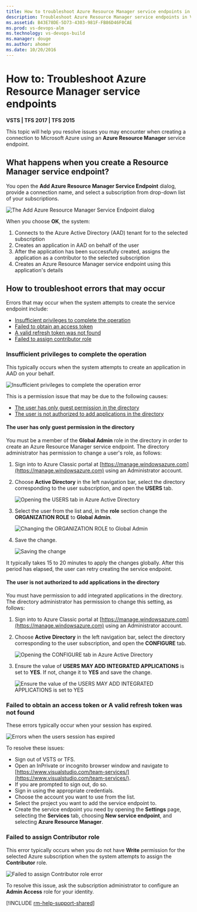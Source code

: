```yaml
---
title: How to troubleshoot Azure Resource Manager service endpoints in VSTS and TFS
description: Troubleshoot Azure Resource Manager service endpoints in Visual Studio Team Services (VSTS) and Team Foundation Server (TFS)
ms.assetid: B43E78DE-5D73-4303-981F-FB86D46F0CAE
ms.prod: vs-devops-alm
ms.technology: vs-devops-build
ms.manager: douge
ms.author: ahomer
ms.date: 10/20/2016
---
```

# How to: Troubleshoot Azure Resource Manager service endpoints

**VSTS | TFS 2017 | TFS 2015**

This topic will help you resolve issues you may encounter when creating
a connection to Microsoft Azure using an **Azure Resource Manager** service endpoint.

<a name="whathappens"></a>
## What happens when you create a Resource Manager service endpoint?

You open the **Add Azure Resource Manager Service Endpoint** dialog,
provide a connection name, and select a subscription from drop-down
list of your subscriptions.  

![The Add Azure Resource Manager Service Endpoint dialog](_img/azure-rm-endpoint/azure-rm-endpoint-01.png)

When you choose **OK**, the system:

1. Connects to the Azure Active Directory (AAD) tenant for to the selected subscription
1. Creates an application in AAD on behalf of the user
1. After the application has been successfully created, assigns the application as a contributor to the selected subscription
1. Creates an Azure Resource Manager service endpoint using this application's details

<a name="troubleshoot"></a>
## How to troubleshoot errors that may occur

Errors that may occur when the system attempts to create the service endpoint include:

* [Insufficient privileges to complete the operation](#privileges)
* [Failed to obtain an access token](#sessionexpired)
* [A valid refresh token was not found](#sessionexpired)
* [Failed to assign contributor role](#contributorrole)

<a name="privileges"></a>
### Insufficient privileges to complete the operation

This typically occurs when the system attempts to create an
application in AAD on your behalf.

![Insufficient privileges to complete the operation error](_img/azure-rm-endpoint/azure-rm-endpoint-02.png)

This is a permission issue that may be due to the following causes:

* [The user has only guest permission in the directory](#guestonly)
* [The user is not authorized to add applications in the directory](#notauthtoadd)

<a name="guestonly"></a>
#### The user has only guest permission in the directory

You must be a member of the **Global Admin** role in the directory in order
to create an Azure Resource Manager service endpoint.
The directory administrator has permission to change a user's role, as follows:

1. Sign into to Azure Classic portal at [https://manage.windowsazure.com](https://manage.windowsazure.com) using an Administrator account.

1. Choose **Active Directory** in the left navigation bar, select the directory
   corresponding to the user subscription, and open the **USERS** tab.

   ![Opening the USERS tab in Azure Active Directory](_img/azure-rm-endpoint/azure-rm-endpoint-03.png)

1. Select the user from the list and, in the **role** section change the
   **ORGANIZATION ROLE** to **Global Admin**.

   ![Changing the ORGANIZATION ROLE to Global Admin](_img/azure-rm-endpoint/azure-rm-endpoint-04.png)

1. Save the change.

   ![Saving the change](_img/azure-rm-endpoint/azure-rm-endpoint-05.png)

It typically takes 15 to 20 minutes to apply the changes globally.
After this period has elapsed, the user can retry creating the service endpoint.

<a name="notauthtoadd"></a>
#### The user is not authorized to add applications in the directory

You must have permission to add integrated applications in the directory.
The directory administrator has permission to change this setting, as follows:

1. Sign into to Azure Classic portal at [https://manage.windowsazure.com](https://manage.windowsazure.com) using an Administrator account.

1. Choose **Active Directory** in the left navigation bar, select the directory
   corresponding to the user subscription, and open the **CONFIGURE** tab.

   ![Opening the CONFIGURE tab in Azure Active Directory](_img/azure-rm-endpoint/azure-rm-endpoint-06.png)

1. Ensure the value of **USERS MAY ADD INTEGRATED APPLICATIONS** is set to
   **YES**. If not, change it to **YES** and save the change.

   ![Ensure the value of the USERS MAY ADD INTEGRATED APPLICATIONS is set to YES](_img/azure-rm-endpoint/azure-rm-endpoint-07.png)

<a name="sessionexpired"></a>
### Failed to obtain an access token or A valid refresh token was not found

These errors typically occur when your session has expired.

![Errors when the users session has expired](_img/azure-rm-endpoint/azure-rm-endpoint-08.png)

To resolve these issues:

* Sign out of VSTS or TFS.
* Open an InPrivate or incognito browser window and navigate to [https://www.visualstudio.com/team-services/](https://www.visualstudio.com/team-services/).
* If you are prompted to sign out, do so.
* Sign in using the appropriate credentials.
* Choose the account you want to use from the list.
* Select the project you want to add the service endpoint to.
* Create the service endpoint you need by opening the **Settings** page, selecting the **Services** tab,
  choosing **New service endpoint**, and selecting **Azure Resource Manager**.

<a name="contributorrole"></a>
### Failed to assign Contributor role

This error typically occurs when you do not have **Write** permission
for the selected Azure subscription when the system attempts to assign
the **Contributor** role.

![Failed to assign Contributor role error](_img/azure-rm-endpoint/azure-rm-endpoint-09.png)

To resolve this issue, ask the subscription administrator
to configure an **Admin Access** role for your identity.

[!INCLUDE [rm-help-support-shared](../_shared/rm-help-support-shared.md)]
